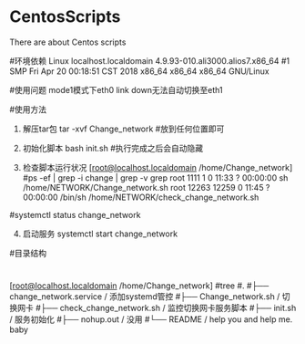 # CentosScripts
There are about Centos scripts


#环境依赖
Linux localhost.localdomain 4.9.93-010.ali3000.alios7.x86_64 #1 SMP Fri Apr 20 00:18:51 CST 2018 x86_64 x86_64 x86_64 GNU/Linux

#使用问题
mode1模式下eth0 link down无法自动切换至eth1

#使用方法

1) 解压tar包
tar -xvf Change_network #放到任何位置即可

2) 初始化脚本
bash init.sh #执行完成之后会自动隐藏

3) 检查脚本运行状况
[root@localhost.localdomain /home/Change_network]
#ps -ef | grep -i change | grep -v grep
root      1111     1  0 11:33 ?        00:00:00 sh /home/NETWORK/Change_network.sh
root     12263 12259  0 11:45 ?        00:00:00 /bin/sh /home/NETWORK/check_change_network.sh

#systemctl status change_network

4) 启动服务
systemctl start change_network


#目录结构
#

[root@localhost.localdomain /home/Change_network]
#tree
#.
#├── change_network.service  / 添加systemd管控
#├── Change_network.sh	/ 切换网卡
#├── check_change_network.sh / 监控切换网卡服务脚本
#├── init.sh / 服务初始化
#├── nohup.out / 没用
#└── README / help you and help me. baby
#

